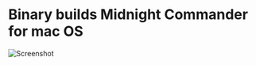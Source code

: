 # Binary builds Midnight Commander for mac OS
![Screenshot](https://github.com/krolig/mc/raw/master/images/mc.png)